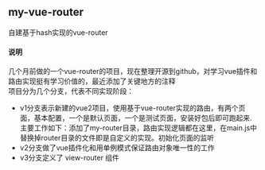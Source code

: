 ## my-vue-router
自建基于hash实现的vue-router

#### 说明
几个月前做的一个vue-router的项目，现在整理开源到github，对学习vue插件和路由实现挺有学习价值的，最近添加了关键地方的注释  
项目分为几个分支，代表不同实现阶段：  
+ v1分支表示新建的vue2项目，使用基于vue-router实现的路由，有两个页面，基本配置，一个是默认页面，一个是测试页面，安装好包后即可跑起来.  
主要工作如下：添加了my-router目录，路由实现逻辑都在这里，在main.js中替换掉router目录的文件即是自定义的实现。初始化页面的监听  
+ v2分支做了vue插件化和用单例模式保证路由对象唯一性的工作
+ v3分支定义了 view-router 组件
